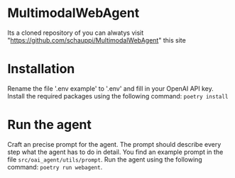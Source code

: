# MultimodalWebAgent
Its a cloned repository of you can alwatys visit "https://github.com/schauppi/MultimodalWebAgent" this site

# Installation 
Rename the file '.env example' to '.env' and fill in your OpenAI API key.
Install the required packages using the following command: `poetry install`

# Run the agent
Craft an precise prompt for the agent. The prompt should describe every step what the agent has to do in detail. You find an example prompt in the file `src/oai_agent/utils/prompt`.
Run the agent using the following command: `poetry run webagent`.
